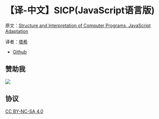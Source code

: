 # 【译-中文】SICP(JavaScript语言版)

原文：[Structure and Interpretation of Computer Programs, JavaScript Adaptation](https://www.comp.nus.edu.sg/~cs1101s/sicp/)

译者：[塔希](https://iheyunfei.github.io/blog/)

- [Github](https://github.com/iheyunfei/sicp-javascript-zh)

## 赞助我

![](img/alipay.png)

## 协议

[CC BY-NC-SA 4.0](http://creativecommons.org/licenses/by-nc-sa/4.0/)